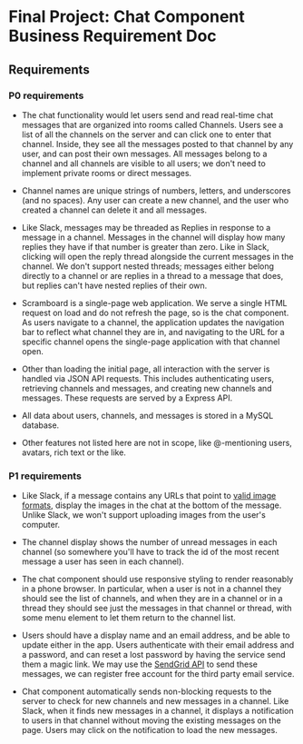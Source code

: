 # Final Project: Chat Component Business Requirement Doc
## Requirements

### P0 requirements
- The chat functionality would let users send and read real-time chat messages that
  are organized into rooms called Channels. Users see a list of all the channels 
  on the server and can click one to enter that channel. Inside, they see all the 
  messages posted to that channel by any user, and can post their own messages.
  All messages belong to a channel and all channels are visible to all users; we
  don't need to implement private rooms or direct messages.

- Channel names are unique strings of numbers, letters, and underscores (and no
  spaces). Any user can create a new channel, and the user who created a channel
  can delete it and all messages.

- Like Slack, messages may be threaded as Replies in response to a message in a
  channel. Messages in the channel will display how many replies they have if
  that number is greater than zero. Like in Slack, clicking will open the reply
  thread alongside the current messages in the channel. We don't support nested
  threads; messages either belong directly to a channel or are replies in a
  thread to a message that does, but replies can't have nested replies of their
  own.

- Scramboard is a single-page web application. We serve a single HTML request on load
  and do not refresh the page, so is the chat component. As users navigate to a channel, 
  the application updates the navigation bar to reflect what channel they are in, and navigating
  to the URL for a specific channel opens the single-page application with that
  channel open.

- Other than loading the initial page, all interaction with the server is
  handled via JSON API requests. This includes authenticating users, retrieving
  channels and messages, and creating new channels and messages. These requests
  are served by a Express API.

- All data about users, channels, and messages is stored in a MySQL database.

- Other features not listed here are not in scope, like @-mentioning
  users, avatars, rich text or the like.


### P1 requirements
- Like Slack, if a message contains any URLs that point to [valid image formats](https://developer.mozilla.org/en-US/docs/Web/HTML/Element/img#Supported_image_formats),
  display the images in the chat at the bottom of the message. Unlike Slack,
  we won't support uploading images from the user's computer.

- The channel display shows the number of unread messages in each channel (so
  somewhere you'll have to track the id of the most recent message a user has
  seen in each channel).

- The chat component should use responsive styling to render reasonably in a phone browser.
  In particular, when a user is not in a channel they should see the list of
  channels, and when they are in a channel or in a thread they should see just
  the messages in that channel or thread, with some menu element to let them
  return to the channel list.

- Users should have a display name and an email address, and be able to update
  either in the app. Users authenticate with their email address and a password,
  and can reset a lost password by having the service send them a magic link. We may
  use the [SendGrid API](https://github.com/sendgrid/sendgrid-python) to send
  these messages, we can register free account for the third party email service.
  
- Chat component automatically sends non-blocking requests to the server to check for new
  channels and new messages in a channel. Like Slack, when it finds new messages
  in a channel, it displays a notification to users in that channel without
  moving the existing messages on the page. Users may click on the notification
  to load the new messages.
